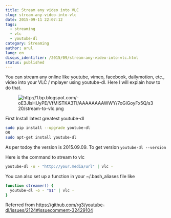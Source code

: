 ```yaml
---
title: Stream any video into VLC
slug: stream-any-video-into-vlc
date: 2015-09-11 22:07:12
tags:
  - streaming
  - vlc
  - youtube-dl
category: Streaming
author: arul
lang: en
disqus_identifier: /2015/09/stream-any-video-into-vlc.html
status: published
---
```


You can stream any online like youtube, vimeo, facebook, dailymotion,
etc., video into your VLC / mplayer using youtube-dl. Here I will
explain how to do that.

<figure class="align-center">
<img
src="http://1.bp.blogspot.com/-oE3JlsHUyPE/VfMISTKA3TI/AAAAAAAAWWY/7oGiGoyFx5Q/s320/stream-to-vlc.png"
alt="http://1.bp.blogspot.com/-oE3JlsHUyPE/VfMISTKA3TI/AAAAAAAAWWY/7oGiGoyFx5Q/s320/stream-to-vlc.png" />
</figure>

First Install latest greatest youtube-dl

``` bash
sudo pip install --upgrade youtube-dl
OR
sudo apt-get install youtube-dl
```

As per todoy the version is 2015.09.09. To get version
`youtube-dl --version`

Here is the command to stream to vlc

``` bash
youtube-dl -o - "http://your.media/url" | vlc -
```

You can also set up a function in your \~/.bash_aliases file like

``` bash
function streamer() {
  youtube-dl -o - "$1" | vlc -
}
```

Referred from
<https://github.com/rg3/youtube-dl/issues/2124#issuecomment-32429104>
